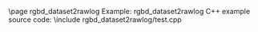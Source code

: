 \page rgbd_dataset2rawlog Example: rgbd_dataset2rawlog
C++ example source code:
\include rgbd_dataset2rawlog/test.cpp
